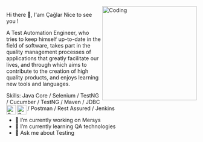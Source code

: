 <img align="right" alt="Coding" width="250" src="https://camo.githubusercontent.com/5ddf73ad3a205111cf8c686f687fc216c2946a75005718c8da5b837ad9de78c9/68747470733a2f2f7468756d62732e6766796361742e636f6d2f4576696c4e657874446576696c666973682d736d616c6c2e676966">

Hi there 👋, I'am Çağlar
Nice to see you !

A Test Automation Engineer, who tries to keep himself up-to-date in the field of software, takes part in the quality management processes of applications that greatly facilitate our lives, and through which aims to contribute to the creation of high quality products, and enjoys learning new tools and languages.

  Skills: Java Core / Selenium / TestNG / Cucumber / TestNG / Maven / JDBC / Postman / Rest Assured / Jenkins
<img align="left" alt="Coding" width="25" src="https://www.google.com/url?sa=i&url=https%3A%2F%2Felifyonel.wordpress.com%2F2019%2F02%2F12%2Fjava-egitimi-2-ekrana-yazi-yazdirma%2F&psig=AOvVaw172iPeAr-BgjFQaHKwTFDW&ust=1665407863367000&source=images&cd=vfe&ved=0CA0QjRxqFwoTCMjcqfKd0_oCFQAAAAAdAAAAABAE"><img align="left" alt="Coding" width="25" src="https://user-images.githubusercontent.com/103858540/194758996-bac5677a-3463-4e41-9980-0c6b9465f8d2.png">

- 🔭 I’m currently working on Mersys 
- 🌱 I’m currently learning QA technologies 
- 💬 Ask me about Testing 
